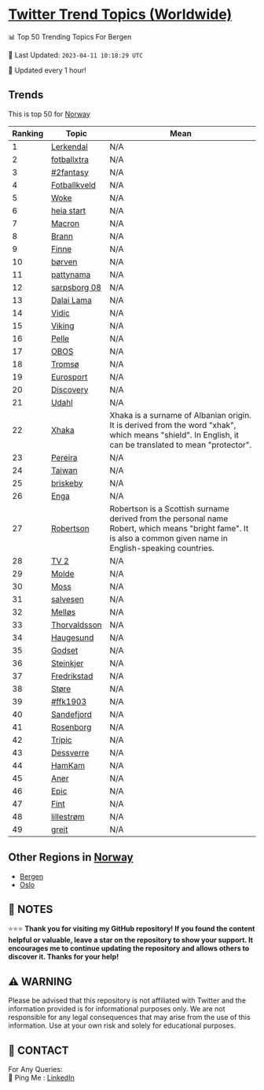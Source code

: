 [Twitter Trend Topics (Worldwide)](https://github.com/ErcinDedeoglu/Twitter-Trend-Topics)
==========


📊 Top 50 Trending Topics For Bergen

📆 Last Updated: `2023-04-11 10:18:29 UTC`

🔧 Updated every 1 hour!


## Trends

This is top 50 for [Norway](</Norway>)

| Ranking | Topic | Mean |
| ------- | ------------ | ------------ |
| 1 | [Lerkendal](http://twitter.com/search?q=Lerkendal) | N/A |
| 2 | [fotballxtra](http://twitter.com/search?q=fotballxtra) | N/A |
| 3 | [#2fantasy](http://twitter.com/search?q=%232fantasy) | N/A |
| 4 | [Fotballkveld](http://twitter.com/search?q=Fotballkveld) | N/A |
| 5 | [Woke](http://twitter.com/search?q=Woke) | N/A |
| 6 | [heia start](http://twitter.com/search?q=heia+start) | N/A |
| 7 | [Macron](http://twitter.com/search?q=Macron) | N/A |
| 8 | [Brann](http://twitter.com/search?q=Brann) | N/A |
| 9 | [Finne](http://twitter.com/search?q=Finne) | N/A |
| 10 | [børven](http://twitter.com/search?q=b%c3%b8rven) | N/A |
| 11 | [pattynama](http://twitter.com/search?q=pattynama) | N/A |
| 12 | [sarpsborg 08](http://twitter.com/search?q=sarpsborg+08) | N/A |
| 13 | [Dalai Lama](http://twitter.com/search?q=Dalai+Lama) | N/A |
| 14 | [Vidic](http://twitter.com/search?q=Vidic) | N/A |
| 15 | [Viking](http://twitter.com/search?q=Viking) | N/A |
| 16 | [Pelle](http://twitter.com/search?q=Pelle) | N/A |
| 17 | [OBOS](http://twitter.com/search?q=OBOS) | N/A |
| 18 | [Tromsø](http://twitter.com/search?q=Troms%c3%b8) | N/A |
| 19 | [Eurosport](http://twitter.com/search?q=Eurosport) | N/A |
| 20 | [Discovery](http://twitter.com/search?q=Discovery) | N/A |
| 21 | [Udahl](http://twitter.com/search?q=Udahl) | N/A |
| 22 | [Xhaka](http://twitter.com/search?q=Xhaka) | Xhaka is a surname of Albanian origin. It is derived from the word "xhak", which means "shield". In English, it can be translated to mean "protector". |
| 23 | [Pereira](http://twitter.com/search?q=Pereira) | N/A |
| 24 | [Taiwan](http://twitter.com/search?q=Taiwan) | N/A |
| 25 | [briskeby](http://twitter.com/search?q=briskeby) | N/A |
| 26 | [Enga](http://twitter.com/search?q=Enga) | N/A |
| 27 | [Robertson](http://twitter.com/search?q=Robertson) | Robertson is a Scottish surname derived from the personal name Robert, which means "bright fame". It is also a common given name in English-speaking countries. |
| 28 | [TV 2](http://twitter.com/search?q=TV+2) | N/A |
| 29 | [Molde](http://twitter.com/search?q=Molde) | N/A |
| 30 | [Moss](http://twitter.com/search?q=Moss) | N/A |
| 31 | [salvesen](http://twitter.com/search?q=salvesen) | N/A |
| 32 | [Melløs](http://twitter.com/search?q=Mell%c3%b8s) | N/A |
| 33 | [Thorvaldsson](http://twitter.com/search?q=Thorvaldsson) | N/A |
| 34 | [Haugesund](http://twitter.com/search?q=Haugesund) | N/A |
| 35 | [Godset](http://twitter.com/search?q=Godset) | N/A |
| 36 | [Steinkjer](http://twitter.com/search?q=Steinkjer) | N/A |
| 37 | [Fredrikstad](http://twitter.com/search?q=Fredrikstad) | N/A |
| 38 | [Støre](http://twitter.com/search?q=St%c3%b8re) | N/A |
| 39 | [#ffk1903](http://twitter.com/search?q=%23ffk1903) | N/A |
| 40 | [Sandefjord](http://twitter.com/search?q=Sandefjord) | N/A |
| 41 | [Rosenborg](http://twitter.com/search?q=Rosenborg) | N/A |
| 42 | [Tripic](http://twitter.com/search?q=Tripic) | N/A |
| 43 | [Dessverre](http://twitter.com/search?q=Dessverre) | N/A |
| 44 | [HamKam](http://twitter.com/search?q=HamKam) | N/A |
| 45 | [Aner](http://twitter.com/search?q=Aner) | N/A |
| 46 | [Epic](http://twitter.com/search?q=Epic) | N/A |
| 47 | [Fint](http://twitter.com/search?q=Fint) | N/A |
| 48 | [lillestrøm](http://twitter.com/search?q=lillestr%c3%b8m) | N/A |
| 49 | [greit](http://twitter.com/search?q=greit) | N/A |



## Other Regions in [Norway](</Norway>)

* [Bergen](</Norway/Bergen.md>)
* [Oslo](</Norway/Oslo.md>)



## 📝 NOTES

⭐⭐⭐ **Thank you for visiting my GitHub repository! If you found the content helpful or valuable, leave a star on the repository to show your support. It encourages me to continue updating the repository and allows others to discover it. Thanks for your help!**


## ⚠️ WARNING

Please be advised that this repository is not affiliated with Twitter and the information provided is for informational purposes only. We are not responsible for any legal consequences that may arise from the use of this information. Use at your own risk and solely for educational purposes.


## 📨 CONTACT

 For Any Queries:  
            🏓 Ping Me : [LinkedIn](https://www.linkedin.com/in/ercindedeoglu/)
